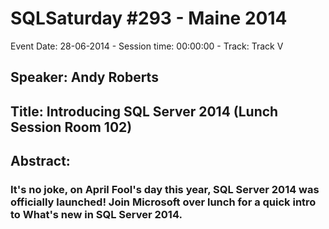 # SQLSaturday #293 - Maine 2014
Event Date: 28-06-2014 - Session time: 00:00:00 - Track: Track V
## Speaker: Andy Roberts
## Title: Introducing SQL Server 2014 (Lunch Session Room 102)
## Abstract:
### It's no joke, on April Fool's day this year, SQL Server 2014 was officially launched! Join Microsoft over lunch for a quick intro to What's new in SQL Server 2014.

